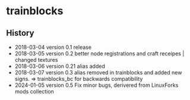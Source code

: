 # trainblocks

## History

* 2018-03-04 version 0.1 release 
* 2018-03-05 version 0.2 better node registrations and craft receipes | changed textures 
* 2018-03-06 version 0.21 alias added 
* 2018-03-07 version 0.3 alias removed in trainblocks and added new signs. => trainblocks_bc for backwards compatibility
* 2024-01-05 version 0.5 Fix minor bugs, derivered from LinuxForks mods collection
